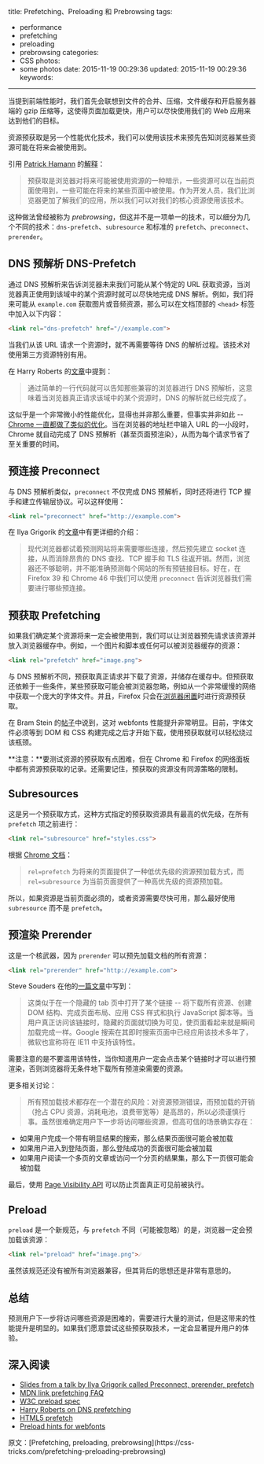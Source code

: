 title: Prefetching、Preloading 和 Prebrowsing
tags:
  - performance
  - prefetching
  - preloading
  - prebrowsing
categories:
  - CSS
photos:
  - some photos
date: 2015-11-19 00:29:36
updated: 2015-11-19 00:29:36
keywords:
---

当提到前端性能时，我们首先会联想到文件的合并、压缩，文件缓存和开启服务器端的 gzip 压缩等，这使得页面加载更快，用户可以尽快使用我们的 Web 应用来达到他们的目标。

资源预获取是另一个性能优化技术，我们可以使用该技术来预先告知浏览器某些资源可能在将来会被使用到。

引用 [Patrick Hamann](https://twitter.com/patrickhamann) 的[解释](http://patrickhamann.com/workshops/performance/tasks/2_Critical_Path/2_3.html)：

> 预获取是浏览器对将来可能被使用资源的一种暗示，一些资源可以在当前页面使用到，一些可能在将来的某些页面中被使用。作为开发人员，我们比浏览器更加了解我们的应用，所以我们可以对我们的核心资源使用该技术。

这种做法曾经被称为 *prebrowsing*，但这并不是一项单一的技术，可以细分为几个不同的技术：`dns-prefetch`、`subresource` 和标准的 `prefetch`、`preconnect`、`prerender`。

<!--more-->

## DNS 预解析 DNS-Prefetch

通过 DNS 预解析来告诉浏览器未来我们可能从某个特定的 URL 获取资源，当浏览器真正使用到该域中的某个资源时就可以尽快地完成 DNS 解析。例如，我们将来可能从 `example.com` 获取图片或音频资源，那么可以在文档顶部的 `<head>` 标签中加入以下内容：

```html
<link rel="dns-prefetch" href="//example.com">
```

当我们从该 URL 请求一个资源时，就不再需要等待 DNS 的解析过程。该技术对使用第三方资源特别有用。

在 Harry Roberts 的[文章](http://csswizardry.com/2013/01/front-end-performance-for-web-designers-and-front-end-developers/#section:dns-prefetching)中提到：

> 通过简单的一行代码就可以告知那些兼容的浏览器进行 DNS 预解析，这意味着当浏览器真正请求该域中的某个资源时，DNS 的解析就已经完成了。

这似乎是一个非常微小的性能优化，显得也并非那么重要，但事实并非如此 -- [Chrome 一直都做了类似的优化](https://docs.google.com/presentation/d/18zlAdKAxnc51y_kj-6sWLmnjl6TLnaru_WH0LJTjP-o/present?slide=id.g120f70e9a_041)。当在浏览器的地址栏中输入 URL 的一小段时，Chrome 就自动完成了 DNS 预解析（甚至页面预渲染），从而为每个请求节省了至关重要的时间。


## 预连接 Preconnect

与 DNS 预解析类似，`preconnect` 不仅完成 DNS 预解析，同时还将进行 TCP 握手和建立传输层协议。可以这样使用：

```html
<link rel="preconnect" href="http://example.com">
```

在 Ilya Grigorik 的[文章](https://www.igvita.com/2015/08/17/eliminating-roundtrips-with-preconnect/)中有更详细的介绍：

> 现代浏览器都试着预测网站将来需要哪些连接，然后预先建立 socket 连接，从而消除昂贵的 DNS 查找、TCP 握手和 TLS 往返开销。然而，浏览器还不够聪明，并不能准确预测每个网站的所有预链接目标。好在，在 Firefox 39 和 Chrome 46 中我们可以使用 `preconnect` 告诉浏览器我们需要进行哪些预连接。

## 预获取 Prefetching

如果我们确定某个资源将来一定会被使用到，我们可以让浏览器预先请求该资源并放入浏览器缓存中。例如，一个图片和脚本或任何可以被浏览器缓存的资源：

```html
<link rel="prefetch" href="image.png">
```

与 DNS 预解析不同，预获取真正请求并下载了资源，并储存在缓存中。但预获取还依赖于一些条件，某些预获取可能会被浏览器忽略，例如从一个非常缓慢的网络中获取一个庞大的字体文件。并且，Firefox 只会在[浏览器闲置](https://developer.mozilla.org/en-US/docs/Web/HTTP/Link_prefetching_FAQ)时进行资源预获取。

在 Bram Stein 的[帖子](http://www.bramstein.com/writing/preload-hints-for-web-fonts.html)中说到，这对 webfonts 性能提升非常明显。目前，字体文件必须等到 DOM 和 CSS 构建完成之后才开始下载，使用预获取就可以轻松绕过该瓶颈。

**注意：**要测试资源的预获取有点困难，但在 Chrome 和 Firefox 的网络面板中都有资源预获取的记录。还需要记住，预获取的资源没有同源策略的限制。

## Subresources

这是另一个预获取方式，这种方式指定的预获取资源具有最高的优先级，在所有 `prefetch` 项之前进行：

```html
<link rel="subresource" href="styles.css">
```

根据 [Chrome 文档](https://www.chromium.org/spdy/link-headers-and-server-hint/link-rel-subresource)：

> `rel=prefetch` 为将来的页面提供了一种低优先级的资源预加载方式，而 `rel=subresource` 为当前页面提供了一种高优先级的资源预加载。

所以，如果资源是当前页面必须的，或者资源需要尽快可用，那么最好使用 `subresource` 而不是 `prefetch`。


## 预渲染 Prerender

这是一个核武器，因为 `prerender` 可以预先加载文档的所有资源：

```html
<link rel="prerender" href="http://example.com">
```
Steve Souders 在他的[一篇文章](http://www.stevesouders.com/blog/2013/11/07/prebrowsing/)中写到：

> 这类似于在一个隐藏的 tab 页中打开了某个链接 -- 将下载所有资源、创建 DOM 结构、完成页面布局、应用 CSS 样式和执行 JavaScript 脚本等。当用户真正访问该链接时，隐藏的页面就切换为可见，使页面看起来就是瞬间加载完成一样。Google 搜索在其即时搜索页面中已经应用该技术多年了，微软也宣称将在 IE11 中支持该特性。

需要注意的是不要滥用该特性，当你知道用户一定会点击某个链接时才可以进行预渲染，否则浏览器将无条件地下载所有预渲染需要的资源。

更多相关讨论：

> 所有预加载技术都存在一个潜在的风险：对资源预测错误，而预加载的开销（抢占 CPU 资源，消耗电池，浪费带宽等）是高昂的，所以必须谨慎行事。虽然很难确定用户下一步将访问哪些资源，但高可信的场景确实存在：
- 如果用户完成一个带有明显结果的搜索，那么结果页面很可能会被加载
- 如果用户进入到登陆页面，那么登陆成功的页面很可能会被加载
- 如果用户阅读一个多页的文章或访问一个分页的结果集，那么下一页很可能会被加载

最后，使用 [Page Visibility API](http://www.w3.org/TR/page-visibility/) 可以防止页面真正可见前被执行。


## Preload

`preload` 是一个新规范，与 `prefetch` 不同（可能被忽略）的是，浏览器一定会预加载该资源：

```html
<link rel="preload" href="image.png">☄
```

虽然该规范还没有被所有浏览器兼容，但其背后的思想还是非常有意思的。

## 总结

预测用户下一步将访问哪些资源是困难的，需要进行大量的测试，但是这带来的性能提升是明显的。如果我们愿意尝试这些预获取技术，一定会显著提升用户的体验。

## 深入阅读

- [Slides from a talk by Ilya Grigorik called Preconnect, prerender, prefetch](https://docs.google.com/presentation/d/18zlAdKAxnc51y_kj-6sWLmnjl6TLnaru_WH0LJTjP-o/present?slide=id.p19)
- [MDN link prefetching FAQ](https://developer.mozilla.org/en-US/docs/Web/HTTP/Link_prefetching_FAQ)
- [W3C preload spec](https://w3c.github.io/preload/)
- [Harry Roberts on DNS prefetching](http://csswizardry.com/2013/01/front-end-performance-for-web-designers-and-front-end-developers/#section:dns-prefetching)
- [HTML5 prefetch](https://medium.com/@luisvieira_gmr/html5-prefetch-1e54f6dda15d)
- [Preload hints for webfonts](http://www.bramstein.com/writing/preload-hints-for-web-fonts.html)

<p class="j-quote">原文：[Prefetching, preloading, prebrowsing](https://css-tricks.com/prefetching-preloading-prebrowsing)</p>
